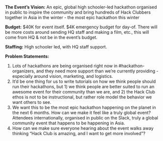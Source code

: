 **The Event’s Vision:** An epic, global high schooler-led hackathon organised in public to inspire the community and bring hundreds of Hack Clubbers together in Asia in the winter - the most epic hackathon this winter

**Budget:** $40K for event itself. $4K emergency budget for day-of. There will be more costs around sending HQ staff and making a film, etc., this will come from HQ & not be in the event’s budget.

**Staffing:** High schooler led, with HQ staff support.

**Problem Statements:**

1. Lots of hackathons are being organised right now in #hackathon-organizers, and they need more support than we’re currently providing - especially around vision, marketing, and logistics.
2. It’d be one thing for us to write tutorials on how we think people should run their hackathons, but 1) we think people are better suited to run an awesome event for their community than we are, and 2) the Hack Club ethos is not to be instructional, but rather role model the behavior we want others to see.
3. We want this to be the most epic hackathon happening on the planet in the next 6 months. How can we make it feel like a truly global event? Attendees internationally, organised in public on the Slack, truly a global community event that happens to be happening in Asia.
4. How can we make sure everyone hearing about the event walks away thinking “Hack Club is amazing, and I want to get more involved”?
